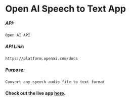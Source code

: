 # Open AI Speech to Text App

##### API:
    Open AI API

##### API Link:
    https://platform.openai.com/docs

##### Purpose:
    Convert any speech audio file to text format

#### Check out the live app [here](https://priyanka23-brs.github.io/Audio-to-text-conversion-AI/).
